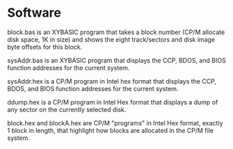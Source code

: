 # Software

block.bas is an XYBASIC program that takes a block number (CP/M allocate disk space, 1K in size) and shows the eight track/sectors and disk image byte offsets for this block.

sysAddr.bas is an XYBASIC program that displays the CCP, BDOS, and BIOS function addresses for the current system.

sysAddr.hex is a CP/M program in Intel hex format that displays the CCP, BDOS, and BIOS function addresses for the current system.

ddump.hex is a CP/M program in Intel Hex format that displays a dump of any sector on the currently selected disk.

block.hex and blockA.hex are CP/M "programs" in Intel Hex format, exactly 1 block in length, that highlight how blocks are allocated in the CP/M file system.
 
 
